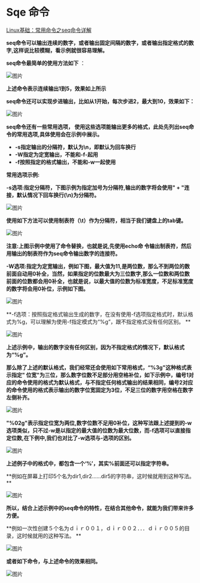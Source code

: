 # Sqe 命令

[Linux基础：常用命令之seq命令详解](https://mp.weixin.qq.com/s/uzlOJ7payBtzhqwAWff_zw)

**seq命令可以输出连续的数字，或者输出固定间隔的数字，或者输出指定格式的数字,这样说比较模糊，看示例就很容易理解。**

 **seq命令最简单的使用方法如下** ：

![图片](assets/640-20220514193652-sirziow)

**上述命令表示连续输出1到5，效果如上所示**

**seq命令还可以实现步进输出，比如从1开始，每次步进2，最大到10，效果如下：**

![图片](assets/640-20220514193652-aef5k2u)

**seq命令还有一些常用选项， 使用这些选项能输出更多的格式，此处先列出seq命令的常用选项,具体使用会在示例中展示。**

* **-s指定输出的分隔符，默认为\n，即默认为回车换行**
* **-W指定为定宽输出，不能和-f-起用**
* **-f按照指定的格式输出，不能和-w一起使用**

**常用选项示例:**

**-s选项:指定分隔符，下图示例为指定加号为分隔符,输出的数字将会使用" + "连接，默认情况下回车换行(\n)为分隔符。**

![图片](assets/640-20220514193652-jmarz13)

**使用如下方法可以使用制表符（\t）作为分隔符，相当于我们键盘上的tab键。**

![图片](assets/640-20220514193652-tiyu9ms)

**注意:上图示例中使用了命令替换，也就是说,先使用echo命 令输出制表符，然后用输出的制表符作为seq命令输出数字的连接符。**

**-W选项:指定为定宽输出，例如下图，最大值为11,是两位数，那么不到两位的数前面自动用0补全，当然，如果指定的位数最大为三位数字,那么一位数和两位数前面的位数都会用0补全，也就是说，以最大值的位数为标准宽度，不足标准宽度的数字将会用0补位，示例如下图。**

![图片](assets/640-20220514193652-3hb3sf6)

**-f选项：按照指定格式输出生成的数字，在没有使用-f选项指定格式时，默认格式为%g，可以理解为使用-f指定模式为“%g”，跟不指定格式没有任何区别。
**

![图片](assets/640-20220514193652-5dowfqz)

**上述示例中，输出的数字没有任何区别，因为不指定格式的情况下，默认格式为“%g”。**

**那么除了上述的默认格式，我们经常还会使用如下常用格式，“%3g"这种格式表示指定" 位宽"为三位，那么数字位数不足部分用空格补位，如下示例中，编号1对应的命令使用的格式为默认格式，与不指定任何格式输出的结果相同，编号2对应的命令使用的格式表示输出的数字位宽固定为3位，不足三位的数字用空格在数字左侧补齐。**

![图片](assets/640-20220514193652-uj6ixd6)

**"%02g"表示指定位宽为两位,数字位数不足用0补位，这种写法跟上述提到的-w选项类似，只不过-w是以指定的最大值的位数为最大位数，而-f选项可以直接指定位数,在下例中,我们也对比了-w选项与-选项的区别。**

![图片](assets/640-20220514193652-peor6bf)

**上述例子中的格式中，都包含一个‘%’，其实%前面还可以指定字符串。**

**例如在屏幕上打印5个名为dir1,dir2......dir5的字符串，这时候就用到这种写法。
**

![图片](assets/640-20220514193652-vlhi1zi)

**所以，结合上述示例中的seq命令的特性，在结合其他命令，就能为我们带来许多方便。**

**例如一次性创建５个名为ｄｉｒ００１，ｄｉｒ００２．．．ｄｉｒ００５的目录，这时候就用的这种写法。
**

![图片](assets/640-20220514193652-zkdy8cf)

**或者如下命令，与上述命令的效果相同。**

![图片](assets/640-20220514193652-ks6zsrf)